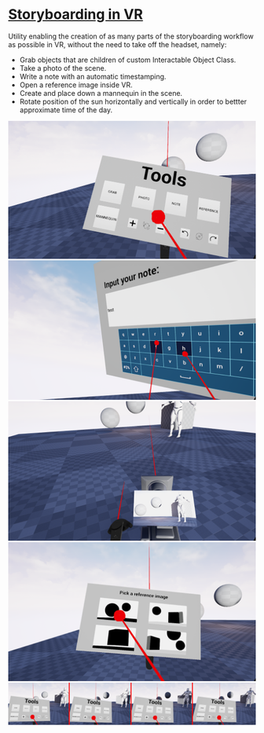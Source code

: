 # [Storyboarding in VR](https://is.czu.cz/zp/index.pl?prehled=vyhledavani;podrobnosti_zp=301289;zp=301289;dinfo_jazyk=1;lang=cz)
Utility enabling the creation of as many parts of the storyboarding workflow as possible in VR, without the need 
to take off the headset, namely:
* Grab objects that are children of custom Interactable Object Class.
* Take a photo of the scene.
* Write a note with an automatic timestamping.
* Open a reference image inside VR.
* Create and place down a mannequin in the scene.
* Rotate position of the sun horizontally and vertically in order to bettter approximate time of the day.


![plot](./Screenshots/Menu.png "Main menu")
![plot](./Screenshots/Note.png "Note taking")
![plot](./Screenshots/Photo.png "Taking a photo")
![plot](./Screenshots/Reference.png "Reference images")
![plot](./Screenshots/Splines4.png "Changing position of the sun")
